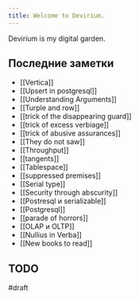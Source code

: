 ```yaml
---
title: Welcome to Devirium.
---
```


Devirium is my digital garden.

## Последние заметки
- [[Vertica]]
- [[Upsert in postgresql]]
- [[Understanding Arguments]]
- [[Turple and row]]
- [[trick of the disappearing guard]]
- [[trick of excess verbiage]]
- [[trick of abusive assurances]]
- [[They do not saw]]
- [[Throughput]]
- [[tangents]]
- [[Tablespace]]
- [[suppressed premises]]
- [[Serial type]]
- [[Security through abscurity]]
- [[Postresql и serializable]]
- [[Postgresql]]
- [[parade of horrors]]
- [[OLAP и OLTP]]
- [[Nullius in Verba]]
- [[New books to read]]

## TODO

#draft
